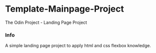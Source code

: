 # Template-Mainpage-Project
The Odin Project - Landing Page Project

### Info

A simple landing page project to apply html and css flexbox knowledge.